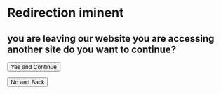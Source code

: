 <script>
    function StartRedirect() {
        const urlParams = new URLSearchParams(window.location.search);
            const myParam = urlParams.get('url');

            window.location = MyParam
    }
</script>

# Redirection iminent

## you are leaving our website you are accessing another site do you want to continue?

<button onclick="StartRedirect()">Yes and Continue</button>

<button href=".">No and Back</button>
